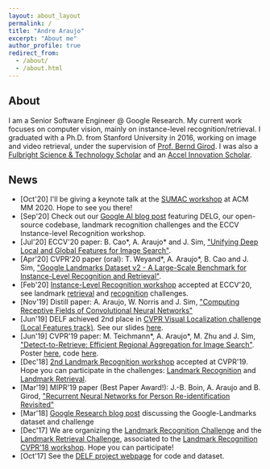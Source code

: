 ```yaml
---
layout: about_layout
permalink: /
title: "Andre Araujo"
excerpt: "About me"
author_profile: true
redirect_from: 
  - /about/
  - /about.html
---
```


## About

I am a Senior Software Engineer @ Google Research.
My current work focuses on computer vision, mainly on instance-level recognition/retrieval.
I graduated with a Ph.D. from Stanford University in 2016, working on image and video retrieval, under the supervision of [Prof. Bernd Girod](http://www.stanford.edu/~bgirod).
I was also a [Fulbright Science & Technology Scholar](http://fulbrightscienceandtech.org/) and an [Accel Innovation Scholar](http://stvp.stanford.edu/ais/).

## News

* [Oct'20] I'll be giving a keynote talk at the [SUMAC workshop](https://sumac2020.ec-lyon.fr/) at ACM MM 2020. Hope to see you there!
* [Sep'20] Check out our [Google AI blog post](https://ai.googleblog.com/2020/09/advancing-instance-level-recognition.html) featuring DELG, our open-source codebase, landmark recognition challenges and the ECCV Instance-level Recognition workshop.
* [Jul'20] ECCV'20 paper: B. Cao\*, A. Araujo\* and J. Sim, ["Unifying Deep Local and Global Features for Image Search"](https://arxiv.org/abs/2001.05027).
* [Apr'20] CVPR'20 paper (oral): T. Weyand\*, A. Araujo\*, B. Cao and J. Sim, ["Google Landmarks Dataset v2 - A Large-Scale Benchmark for Instance-Level Recognition and Retrieval"](https://arxiv.org/abs/2004.01804).
* [Feb'20] [Instance-Level Recognition workshop](https://ilr-workshop.github.io/ECCVW2020/) accepted at ECCV'20, see landmark [retrieval](https://www.kaggle.com/c/landmark-retrieval-2020) and [recognition](https://www.kaggle.com/c/landmark-recognition-2020) challenges.
* [Nov'19] Distill paper: A. Araujo, W. Norris and J. Sim, ["Computing Receptive Fields of Convolutional Neural Networks"](https://distill.pub/2019/computing-receptive-fields/)
* [Jun'19] DELF achieved 2nd place in [CVPR Visual Localization challenge (Local Features track)](https://sites.google.com/corp/view/ltvl2019). See our slides [here](https://docs.google.com/presentation/d/e/2PACX-1vTswzoXelqFqI_pCEIVl2uazeyGr7aKNklWHQCX-CbQ7MB17gaycqIaDTguuUCRm6_lXHwCdrkP7n1x/pub?start=false&loop=false&delayms=3000).
* [Jun'19] CVPR'19 paper: M. Teichmann\*, A. Araujo\*, M. Zhu and J. Sim, ["Detect-to-Retrieve: Efficient Regional Aggregation for Image Search"](https://arxiv.org/abs/1812.01584). Poster [here](https://andrefaraujo.github.io/files/posters/2019-06-16-d2r.pdf), code [here](https://github.com/tensorflow/models/blob/master/research/delf/delf/python/detect_to_retrieve/DETECT_TO_RETRIEVE_INSTRUCTIONS.md).
* [Dec'18] [2nd Landmark Recognition workshop](https://landmarksworkshop.github.io/CVPRW2019/) accepted at CVPR'19. Hope you can participate in the challenges: [Landmark Recognition](https://kaggle.com/c/landmark-recognition-2019) and [Landmark Retrieval](https://kaggle.com/c/landmark-retrieval-2019).
* [Mar'19] MIPR'19 paper (Best Paper Award!): J.-B. Boin, A. Araujo and B. Girod, ["Recurrent Neural Networks for Person Re-identification Revisited"](https://arxiv.org/abs/1804.03281)
* [Mar'18] [Google Research blog post](https://research.googleblog.com/2018/03/google-landmarks-new-dataset-and.html) discussing the Google-Landmarks dataset and challenge
* [Dec'17] We are organizing the [Landmark Recognition Challenge](https://www.kaggle.com/c/landmark-recognition-challenge) and the [Landmark Retrieval Challenge](https://www.kaggle.com/c/landmark-retrieval-challenge), associated to the [Landmark Recognition CVPR'18 workshop](https://landmarkscvprw18.github.io). Hope you can participate!
* [Oct'17] See the [DELF project webpage](https://github.com/tensorflow/models/tree/master/research/delf) for code and dataset.